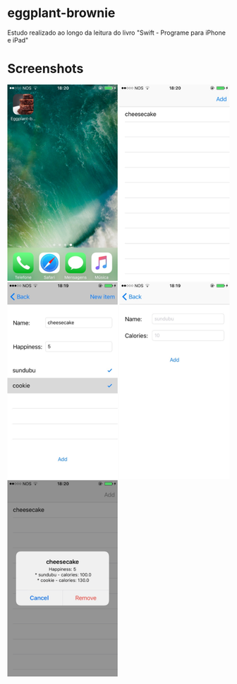 # eggplant-brownie
Estudo realizado ao longo da leitura do livro "Swift - Programe para iPhone e iPad"

# Screenshots
<img src="https://raw.githubusercontent.com/castroruifilipe/eggplant-brownie/master/Screenshots/IMG_0006.jpg" width="250"/> <img src="https://raw.githubusercontent.com/castroruifilipe/eggplant-brownie/master/Screenshots/IMG_0004.jpg" width="250"/> <img src="https://raw.githubusercontent.com/castroruifilipe/eggplant-brownie/master/Screenshots/IMG_0002.jpg" width="250"/>
<img src="https://raw.githubusercontent.com/castroruifilipe/eggplant-brownie/master/Screenshots/IMG_0003.jpg" width="250"/> <img src="https://raw.githubusercontent.com/castroruifilipe/eggplant-brownie/master/Screenshots/IMG_0005.jpg" width="250"/>
